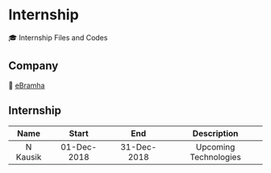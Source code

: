 # Internship

🎓 Internship Files and Codes

## Company

🏢 [eBramha](https://ebramha.com/)

## Internship

|    Name    |    Start    |     End     |      Description      |
| :--------: | :---------: | :---------: | :-------------------: |
|  N Kausik  | 01-Dec-2018 | 31-Dec-2018 | Upcoming Technologies |